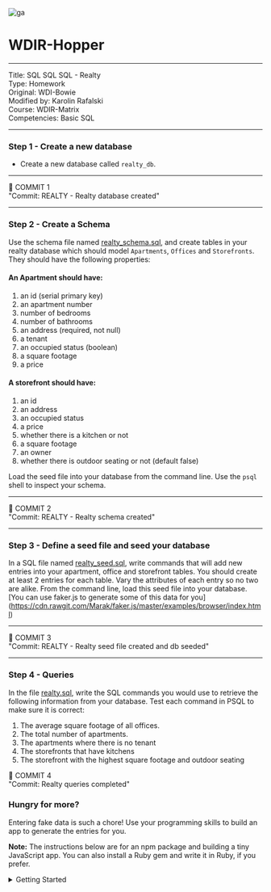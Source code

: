 ![ga](http://mobbook.generalassemb.ly/ga_cog.png)

# WDIR-Hopper

---
Title: SQL SQL SQL - Realty <br>
Type: Homework<br>
Original: WDI-Bowie <br>
Modified by: Karolin Rafalski <br>
Course: WDIR-Matrix <br>
Competencies: Basic SQL<br>

---
### Step 1 - Create a new database
- Create a new database called `realty_db`.

<hr>
&#x1F534; COMMIT 1<br>
"Commit: REALTY - Realty database created"
<hr>

### Step 2 - Create a Schema

Use the schema file named [realty_schema.sql](realty_schema.sql), and
create tables in your realty database which should model
`Apartments`, `Offices` and `Storefronts`. They should have the
following properties:

#### An Apartment should have:

1. an id (serial primary key)
2. an apartment number
3. number of bedrooms
4. number of bathrooms
5. an address (required, not null)
6. a tenant
7. an occupied status (boolean)
8. a square footage
9. a price


#### A storefront should have:

1. an id
2. an address
3. an occupied status
4. a price
5. whether there is a kitchen or not
6. a square footage
7. an owner
8. whether there is outdoor seating or not (default false)

Load the seed file into your database from the command line. Use the
`psql` shell to inspect your schema.

<hr>
&#x1F534; COMMIT 2<br>
"Commit: REALTY - Realty schema created"
<hr>

### Step 3 - Define a seed file and seed your database
In a SQL file named [realty_seed.sql](realty_seed.sql), write commands that will add new entries into your apartment, office and storefront tables. You should create at least 2 entries for each table. Vary the attributes of each entry so no two are alike. From the command line, load this seed file into your database. [You can use faker.js to generate some of this data for you] (https://cdn.rawgit.com/Marak/faker.js/master/examples/browser/index.html)

<hr>
&#x1F534; COMMIT 3<br>
"Commit: REALTY - Realty seed file created and db seeded"
<hr>

### Step 4 - Queries
In the file [realty.sql](realty.sql), write the SQL commands you would use to retrieve the following information from your database. Test each command in PSQL to make sure it is correct:

1. The average square footage of all offices.
2. The total number of apartments.
3. The apartments where there is no tenant
6. The storefronts that have kitchens
7. The storefront with the highest square footage and outdoor seating



&#x1F534; COMMIT 4<br>
"Commit: Realty queries completed"

### Hungry for more?
Entering fake data is such a chore! Use your programming skills to build an app to generate the entries for you.

**Note:** The instructions below are for an npm package and building a tiny JavaScript app. You can also install a Ruby gem and write it in Ruby, if you prefer.

<details><summary>Getting Started</summary>

- make a new folder called `faker`
- `cd` into that folder,
- `touch generate-seed-data.js`
- `npm install faker --save`
- at the top of the file `var faker = require ('Faker');`

- make some functions:
  - fakeApartments
  - fakeOffices
  - fakeStorefronts
  - getRandomInt (you can just grab this from MDN - be sure to cite it, if you use it! Or write your own)
  - getRandomTrueFalse (returns a true or false vale, set it to be true 70% of the time)
  - finally console log your data so you when you run
  - `node generate-seed.data.js` it will out put something like this:
   ```INSERT INTO storefronts ( address, occupied, price, kitchen, sq_ft, owner, outdoor_seating) VALUES ('  30011 Rutherford Ville  North Dakota, 11982 ',true,13464245,false,288226,'Aufderhar Inc',true);```

   <details><summary> SUPER SPOILER! A way to write fakeStorefronts (but feel free to use faker however you want!)</summary>

   ```
   function fakeStorefronts(){
  var address = faker.fake ("{{address.streetAddress}}  {{address.state}}, {{address.zipCode}} ");
  var occupied = getRandomTrueFalse ();
  var price = getRandomInt(380000, 15000000);
  var kitchen = getRandomTrueFalse ();
  var sq_ft =   getRandomInt(100, 500000);
  var owner = faker.fake ("{{company.companyName}}");
  var outdoor_seating = getRandomTrueFalse ();
  var startQuery = "INSERT INTO storefronts ( address, occupied, price, kitchen, sq_ft, owner, outdoor_seating) VALUES "
  var query = startQuery + " ('" +
    address + "'," +
    occupied + "," +
    price + "," +
    kitchen + "," +
    sq_ft + ",'" +
    owner + "'," +
    outdoor_seating  +
    ");";

  return query;
}

console.log(fakeStorefronts());


SAMPLE OUTPUT:
INSERT INTO storefronts ( address, occupied, price, kitchen, sq_ft, owner, outdoor_seating) VALUES  ('  61153 Powlowski Via  Nevada, 57178-3706 ',true,4192529,true,390865,'Green - Larkin',true);
```
</details>
</details>

### Wildy Ravenous For Even More!?
Upgrade `generate-seed-data.js` to take two arguments, `tableName` and `numberOfInsertions` and have it automatically add to your tables in Postgres, rather than console logging!
